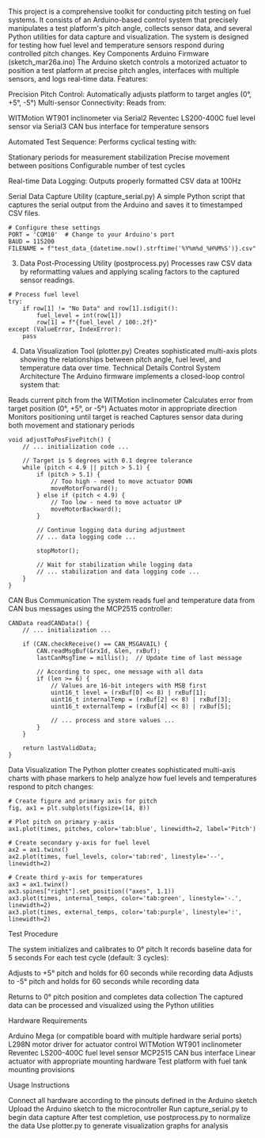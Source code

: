 This project is a comprehensive toolkit for conducting pitch testing on fuel systems. It consists of an Arduino-based control system that precisely manipulates a test platform's pitch angle, collects sensor data, and several Python utilities for data capture and visualization. The system is designed for testing how fuel level and temperature sensors respond during controlled pitch changes.
Key Components
Arduino Firmware (sketch_mar26a.ino)
The Arduino sketch controls a motorized actuator to position a test platform at precise pitch angles, interfaces with multiple sensors, and logs real-time data.
Features:

Precision Pitch Control: Automatically adjusts platform to target angles (0°, +5°, -5°)
Multi-sensor Connectivity: Reads from:

WITMotion WT901 inclinometer via Serial2
Reventec LS200-400C fuel level sensor via Serial3
CAN bus interface for temperature sensors


Automated Test Sequence: Performs cyclical testing with:

Stationary periods for measurement stabilization
Precise movement between positions
Configurable number of test cycles


Real-time Data Logging: Outputs properly formatted CSV data at 100Hz

Serial Data Capture Utility (capture_serial.py)
A simple Python script that captures the serial output from the Arduino and saves it to timestamped CSV files.

```
# Configure these settings
PORT = 'COM10'  # Change to your Arduino's port
BAUD = 115200
FILENAME = f"test_data_{datetime.now().strftime('%Y%m%d_%H%M%S')}.csv"
```

3. Data Post-Processing Utility (postprocess.py)
Processes raw CSV data by reformatting values and applying scaling factors to the captured sensor readings.

```
# Process fuel level
try:
    if row[1] != "No Data" and row[1].isdigit():
        fuel_level = int(row[1])
        row[1] = f"{fuel_level / 100:.2f}"
except (ValueError, IndexError):
    pass
```

4. Data Visualization Tool (plotter.py)
Creates sophisticated multi-axis plots showing the relationships between pitch angle, fuel level, and temperature data over time.
Technical Details
Control System Architecture
The Arduino firmware implements a closed-loop control system that:

Reads current pitch from the WITMotion inclinometer
Calculates error from target position (0°, +5°, or -5°)
Actuates motor in appropriate direction
Monitors positioning until target is reached
Captures sensor data during both movement and stationary periods

```
void adjustToPosFivePitch() {
    // ... initialization code ...
    
    // Target is 5 degrees with 0.1 degree tolerance
    while (pitch < 4.9 || pitch > 5.1) {  
        if (pitch > 5.1) {
            // Too high - need to move actuator DOWN
            moveMotorForward();
        } else if (pitch < 4.9) {
            // Too low - need to move actuator UP
            moveMotorBackward();
        }
        
        // Continue logging data during adjustment
        // ... data logging code ...
        
        stopMotor();
        
        // Wait for stabilization while logging data
        // ... stabilization and data logging code ...
    }
}
```

CAN Bus Communication
The system reads fuel and temperature data from CAN bus messages using the MCP2515 controller:

```
CANData readCANData() {
    // ... initialization ...
    
    if (CAN.checkReceive() == CAN_MSGAVAIL) {
        CAN.readMsgBuf(&rxId, &len, rxBuf);
        lastCanMsgTime = millis();  // Update time of last message
        
        // According to spec, one message with all data
        if (len >= 6) {
            // Values are 16-bit integers with MSB first
            uint16_t level = (rxBuf[0] << 8) | rxBuf[1];
            uint16_t internalTemp = (rxBuf[2] << 8) | rxBuf[3];
            uint16_t externalTemp = (rxBuf[4] << 8) | rxBuf[5];
            
            // ... process and store values ...
        }
    }
    
    return lastValidData;
}
```

Data Visualization
The Python plotter creates sophisticated multi-axis charts with phase markers to help analyze how fuel levels and temperatures respond to pitch changes:

```
# Create figure and primary axis for pitch
fig, ax1 = plt.subplots(figsize=(14, 8))

# Plot pitch on primary y-axis
ax1.plot(times, pitches, color='tab:blue', linewidth=2, label='Pitch')

# Create secondary y-axis for fuel level
ax2 = ax1.twinx()
ax2.plot(times, fuel_levels, color='tab:red', linestyle='--', linewidth=2)

# Create third y-axis for temperatures
ax3 = ax1.twinx()
ax3.spines["right"].set_position(("axes", 1.1))
ax3.plot(times, internal_temps, color='tab:green', linestyle='-.', linewidth=2)
ax3.plot(times, external_temps, color='tab:purple', linestyle=':', linewidth=2)
```

Test Procedure

The system initializes and calibrates to 0° pitch
It records baseline data for 5 seconds
For each test cycle (default: 3 cycles):

Adjusts to +5° pitch and holds for 60 seconds while recording data
Adjusts to -5° pitch and holds for 60 seconds while recording data


Returns to 0° pitch position and completes data collection
The captured data can be processed and visualized using the Python utilities

Hardware Requirements

Arduino Mega (or compatible board with multiple hardware serial ports)
L298N motor driver for actuator control
WITMotion WT901 inclinometer
Reventec LS200-400C fuel level sensor
MCP2515 CAN bus interface
Linear actuator with appropriate mounting hardware
Test platform with fuel tank mounting provisions

Usage Instructions

Connect all hardware according to the pinouts defined in the Arduino sketch
Upload the Arduino sketch to the microcontroller
Run capture_serial.py to begin data capture
After test completion, use postprocess.py to normalize the data
Use plotter.py to generate visualization graphs for analysis
